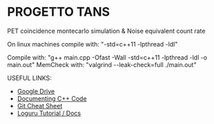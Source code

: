 # PROGETTO TANS
PET coincidence montecarlo simulation &amp; Noise equivalent count rate

On linux machines compile with: "-std=c++11 -lpthread -ldl"

Compile with: "g++ main.cpp -Ofast -Wall -std=c++11 -lpthread -ldl -o main.out"
MemCheck with: "valgrind --leak-check=full ./main.out"

USEFUL LINKS:
- [Google Drive](https://drive.google.com/drive/folders/1m8ONPoM2dPx7YI6fm9ofpN-zCyjHsrCF?usp=sharing)
- [Documenting C++ Code](https://developer.lsst.io/cpp/api-docs.html)
- [Git Cheat Sheet](https://rogerdudler.github.io/git-guide/)
- [Loguru Tutorial / Docs](https://emilk.github.io/loguru/index.html) 